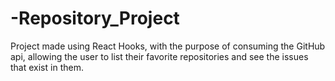 # -Repository_Project
 Project made using React Hooks, with the purpose of consuming the GitHub api, allowing the user to list their favorite repositories and see the issues that exist in them.
